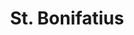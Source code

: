 ---
title: St. Bonifatius
image: stbonifatius.webp
type: ar-data
layout: poi
gmaps: 
coords: [50.963433, 7.4959276]
info: |
    Steine für den Kirchenbau - transportiert auf der Straße der Arbeit

    Die industrielle Ausbeutung der oberbergischen Grauwackevorkommen beginnt in den 1870 Jahren. Die Grauwackeindustrie erlebte eine Blütezeit in den Jahrzehnten um 1900, als die Eisenbahnen im Wipper-, Agger- und Wiehltal ein angemessenes Transportmittel für die Pflastersteine und den vermehrt seit 1902 produzierten Schotter boten. 1914 war die Steinproduktion zur zweitwichtigsten Branche im oberbergischen Land nach der Textilindustrie geworden. 

    Von dem am Hömelskopf an der Ausmündung des Wiehltals in das Aggertal gelegene Steinbruch finden sich erst spät in der Quellenüberlieferung Nachrichten. Der Steinbruch war mit einem Anschlussgleis an die Wiehltalbahn angebunden. 
arDesc: |
    Halten Sie die Kamera auf den auffälligen, kunstvoll gestalteten Eckstein  der Kirche.

    Gehen Sie mit uns auf einen Vogelflug vom Kirchenstein hin zu seinem Ursprungsort. 

    Sie können die Videodatei selbsttändig stoppen und wieder starten.
ar:
    type: image-tracking
    content: video
    location: wiehl
    audio:
        filename: "wiehl_stbonifatius.mp3"
    video: [
        {
            type: 'filename',
            filename: 'stbonifatius.mp4'
        }
    ]
    nft: [
        {
            type: video,
            id: "stbonifatius-steine",
            name: "StBonifatius-Steine",
        },
        {
            type: audio,
            id: "stbonifatius-tafel",
            name: "StBonifatius-Tafel",
        }
    ]
---